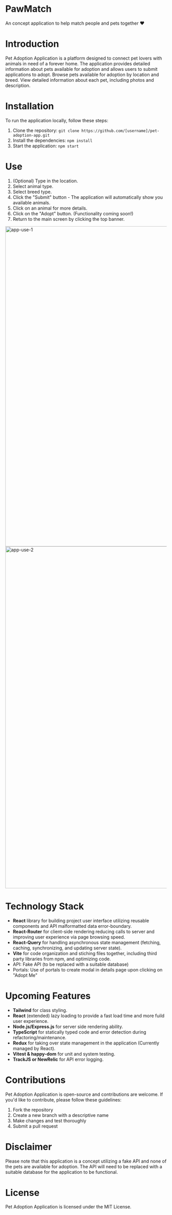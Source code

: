 # PawMatch

An concept application to help match people and pets together ❤️

# Introduction

Pet Adoption Application is a platform designed to connect pet lovers with animals in need of a forever home. The application provides detailed information about pets available for adoption and allows users to submit applications to adopt.
Browse pets available for adoption by location and breed.
View detailed information about each pet, including photos and description.

# Installation

To run the application locally, follow these steps:

1. Clone the repository: `git clone https://github.com/[username]/pet-adoption-app.git`
2. Install the dependencies: `npm install`
3. Start the application: `npm start`

# Use

1. (Optional) Type in the location.
2. Select animal type.
3. Select breed type.
4. Click the "Submit" button - The application will automatically show you available animals.
5. Click on an animal for more details.
6. Click on the "Adopt" button. (Functionality coming soon!)
7. Return to the main screen by clicking the top banner.

<img width="997" alt="app-use-1" src="https://user-images.githubusercontent.com/32082005/216514777-cf548c43-b9ff-41ff-84fe-f51f23d7b037.png">

<img width="1065" alt="app-use-2" src="https://user-images.githubusercontent.com/32082005/216515354-4d216f1f-5ecf-4468-912a-4b63cd4e38af.png">

# Technology Stack

- **React** library for building project user interface utilizing reusable components and API malformatted data error-boundary.
- **React-Router** for client-side rendering reducing calls to server and improving user experience via page browsing speed.
- **React-Query** for handling asynchronous state management (fetching, caching, synchronizing, and updating server state).
- **Vite** for code organization and stiching files together, including third party libraries from npm, and optimizing code.
- API: Fake API (to be replaced with a suitable database)
- Portals: Use of portals to create modal in details page upon clicking on "Adopt Me"

# Upcoming Features

- **Tailwind** for class styling.
- **React** (extended) lazy loading to provide a fast load time and more fuild user experience.
- **Node.js/Express.js** for server side rendering ability.
- **TypeScript** for statically typed code and error detection during refactoring/maintenance.
- **Redux** for taking over state management in the application (Currently managed by React).
- **Vitest & happy-dom** for unit and system testing.
- **TrackJS or NewRelic** for API error logging.

# Contributions

Pet Adoption Application is open-source and contributions are welcome. If you'd like to contribute, please follow these guidelines:

1. Fork the repository
2. Create a new branch with a descriptive name
3. Make changes and test thoroughly
4. Submit a pull request

# Disclaimer

Please note that this application is a concept utilizing a fake API and none of the pets are available for adoption. The API will need to be replaced with a suitable database for the application to be functional.

# License

Pet Adoption Application is licensed under the MIT License.
